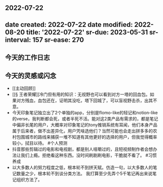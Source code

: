 2022-07-22
---
date created: 2022-07-22
date modified: 2022-08-20
title: '2022-07-22'
sr-due: 2023-05-31
sr-interval: 157
sr-ease: 270
---

## 今天的工作日志

## 今天的灵感或闪念

- [[主动回顾]]
- [[§ 王者荣耀]]冷门但有用的知识：无视野也可以看到对方一塔的回血包。如果对方残血，血包还在，证明其没吃，塔下回城了，可以盲视野击杀，出其不意。
- 今天印象笔记独立出了2个单独的app，分别是flomo-like的轻记和notion-like的verse，我判断都会死，或者半死不活。能对这2类产品有需求的，都是笔记中偏非长尾的用户，大概率对印象笔记的tony推销系统有耳闻，他们本身产品属于后来者，做不出差异化，用户凭啥选他们？当然可能也会走出拼多多的农村包围城市的路线来捕获一堆不知道有其他更好的选择的用户，但我觉得概率较小，拭目以待。 #个人预测
- 抖音那些剪辑过的电影和电视剧，都是别人咀嚼过的，且短视频制作者会想办法让我们上瘾。拒绝看这种东西。没时间刷剧刷电影，干脆就不看了。 #习惯养成
- 以大多数人的努力程度之低，根本轮不到拼天赋。仿造一句，以大多数人的笔记数量之少，根本轮不到谈分类方法。 我打算至少先弄个5千笔记再出来说笔记组织方法了。
